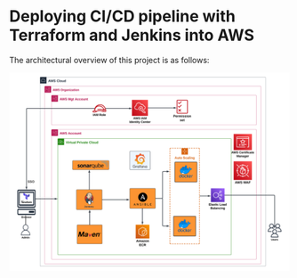 # Deploying CI/CD pipeline with Terraform and Jenkins into AWS




The architectural overview of this project is as follows:


![alt text](https://github.com/Jolomi2k9/AWS_Terraform_CICD/blob/main/Architecture/Architecture_diagram.png  "Architecture overview")